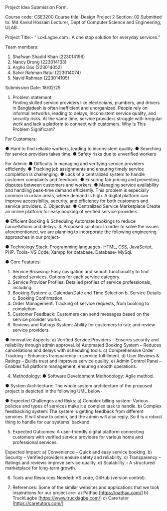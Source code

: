  


Project Idea Submission Form.

Course code: CSE3200
Course title: Design Project 2
Section: 02
Submitted to: Md Kaviul Hossain
Lecturer,
Dept of Computer Science and Engineering, ULAB.

Project Title:- “ LokLagbe.com : A one stop solution for everyday services.”

Team members:
1.	Shafwan Shadid Khan (223014196)
2.	Nancy Drong (223014133)
3.	Argho Das (223014052)
4.	Salvir Rahman Ratul (223014074)
5.	Navid Rahman (223014105)


Submission Date: 18/02/25







1.	Problem statement:  
Finding skilled service providers like electricians, plumbers, and drivers in Bangladesh is often inefficient and unorganized. People rely on informal networks, leading to delays, inconsistent service quality, and security risks. At the same time, service providers struggle with irregular work and lack a platform to connect with customers.
Why is This Problem Significant?

For Customers:

●	Hard to find reliable workers, leading to inconsistent quality.
●	Searching for service providers takes time.
●	Safety risks due to unverified workers

For Admin:
●	Difficulty in managing and verifying service providers efficiently.
●	Tracking job assignments and ensuring timely service completion is challenging.
●	Lack of a centralized system to handle customer complaints and feedback.
●	Ensuring fair pricing and preventing disputes between customers and workers.
●	Managing service availability and handling peak-time demand efficiently.
This problem is especially common in urban areas, where demand is high. A digital platform can improve accessibility, security, and efficiency for both customers and service providers.
2.	Objectives:
●	Centralized Service Marketplace
 Create an online platform for easy booking of verified service providers.
 
●	Efficient Booking & Scheduling
 Automate bookings to reduce cancellations and delays.
3.	Proposed solution:
In order to solve the issues aforementioned, we are planning to incorporate the following engineering approaches in our project-

●	Technology Stack: 
Programming languages- HTML, CSS, JavaScript, PHP.
Tools- VS Code, Xampp for database.
Database- MySql.




●	Core Features:
1.	Service Browsing: Easy navigation and search functionality to find desired services. Options for each service category.
2.	Service Provider Profiles: Detailed profiles of service professionals, including:
3.	Booking System:
a.	Calendar/Date and Time Selection
b.	Service Details
c.	Booking Confirmation
4.	Order Management: Tracking of service requests, from booking to completion.
5.	Customer Feedback: Customers can send messages based on the service provider works.
6.	Reviews and Ratings System: Ability for customers to rate and review service providers.


●	Innovative Aspects:
a)	Verified Service Providers – Ensures security and reliability through admin approval.
b)	Automated Booking System – Reduces cancellations and delays with scheduling tools.
c)	Comprehensive Order Tracking – Enhances transparency in service fulfillment.
d)	User Reviews & Ratings – Builds trust and improves service quality.
e)	Admin Control Panel – Enables full platform management, ensuring smooth operations.


4.	Methodology:
●	Software Development Methodology: 
Agile method.

●	System Architecture:
The whole system architecture of the proposed project is depicted in the following UML below-
 


●	Expected Challenges and Risks:
a)	Complex billing system: Various policies and types of services make it a complex task to handle.
b)	Complex feedbacking system: The system is getting feedback from different services. It will show to admin, and the admin will also reply. So it is a robust thing to handle for our systems’ backend.

5.	Expected Outcomes:
A user-friendly digital platform connecting customers with verified service providers for various home and professional services.

Expected Impact:
a)	Convenience – Quick and easy service booking.
b)	Security – Verified providers ensure safety and reliability.
c)	Transparency – Ratings and reviews improve service quality.
d)	Scalability – A structured marketplace for long-term growth.


6.	Tools and Resources Needed:
VS code, GitHub (version control).

7.	References:
Some of the similar websites and applications that we took inspirations for our project are-
a)	Pathao [https://pathao.com/]
b)	TruckLagbe [https://www.trucklagbe.com/]
c)	Care tutor [https://caretutors.com/]
